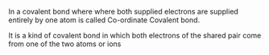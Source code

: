 In a covalent bond where where both supplied electrons are supplied entirely by one atom is called Co-ordinate Covalent bond.

It is a kind of covalent bond in which both electrons of the shared pair come from one of the two atoms or ions